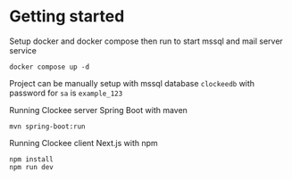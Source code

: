 
# Getting started

Setup docker and docker compose then run to start mssql and mail server service 
```
docker compose up -d 
```
Project can be manually setup with mssql database `clockeedb` with password for `sa` is `example_123`


Running Clockee server Spring Boot with maven 
```
mvn spring-boot:run
```

Running Clockee client Next.js with npm 
``` 
npm install 
npm run dev 
```
